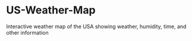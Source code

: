 # US-Weather-Map
Interactive weather map of the USA showing weather, humidity, time, and other information
